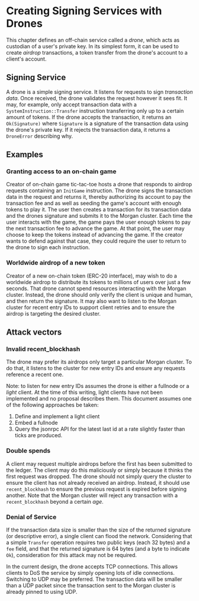 # Creating Signing Services with Drones

This chapter defines an off-chain service called a *drone*, which acts as
custodian of a user's private key. In its simplest form, it can be used to
create *airdrop* transactions, a token transfer from the drone's account to a
client's account.

## Signing Service

A drone is a simple signing service. It listens for requests to sign
*transaction data*.  Once received, the drone validates the request however it
sees fit. It may, for example, only accept transaction data with a
`SystemInstruction::Transfer` instruction transferring only up to a certain amount
of tokens. If the drone accepts the transaction, it returns an `Ok(Signature)`
where `Signature` is a signature of the transaction data using the drone's
private key. If it rejects the transaction data, it returns a `DroneError`
describing why.


## Examples

### Granting access to an on-chain game

Creator of on-chain game tic-tac-toe hosts a drone that responds to airdrop
requests containing an `InitGame` instruction. The drone signs the transaction
data in the request and returns it, thereby authorizing its account to pay the
transaction fee and as well as seeding the game's account with enough tokens to
play it. The user then creates a transaction for its transaction data and the
drones signature and submits it to the Morgan cluster. Each time the user
interacts with the game, the game pays the user enough tokens to pay the next
transaction fee to advance the game. At that point, the user may choose to keep
the tokens instead of advancing the game. If the creator wants to defend
against that case, they could require the user to return to the drone to sign
each instruction.

### Worldwide airdrop of a new token

Creator of a new on-chain token (ERC-20 interface), may wish to do a worldwide
airdrop to distribute its tokens to millions of users over just a few seconds.
That drone cannot spend resources interacting with the Morgan cluster. Instead,
the drone should only verify the client is unique and human, and then return
the signature. It may also want to listen to the Morgan cluster for recent
entry IDs to support client retries and to ensure the airdrop is targeting the
desired cluster.


## Attack vectors

### Invalid recent_blockhash

The drone may prefer its airdrops only target a particular Morgan cluster.  To
do that, it listens to the cluster for new entry IDs and ensure any requests
reference a recent one.

Note: to listen for new entry IDs assumes the drone is either a fullnode or a
*light* client. At the time of this writing, light clients have not been
implemented and no proposal describes them. This document assumes one of the
following approaches be taken:

1. Define and implement a light client
2. Embed a fullnode
3. Query the jsonrpc API for the latest last id at a rate slightly faster than
   ticks are produced.

### Double spends

A client may request multiple airdrops before the first has been submitted to
the ledger. The client may do this maliciously or simply because it thinks the
first request was dropped. The drone should not simply query the cluster to
ensure the client has not already received an airdrop. Instead, it should use
`recent_blockhash` to ensure the previous request is expired before signing another.
Note that the Morgan cluster will reject any transaction with a `recent_blockhash`
beyond a certain *age*.

### Denial of Service

If the transaction data size is smaller than the size of the returned signature
(or descriptive error), a single client can flood the network.  Considering
that a simple `Transfer` operation requires two public keys (each 32 bytes) and a
`fee` field, and that the returned signature is 64 bytes (and a byte to
indicate `Ok`), consideration for this attack may not be required.

In the current design, the drone accepts TCP connections. This allows clients
to DoS the service by simply opening lots of idle connections. Switching to UDP
may be preferred. The transaction data will be smaller than a UDP packet since
the transaction sent to the Morgan cluster is already pinned to using UDP.

